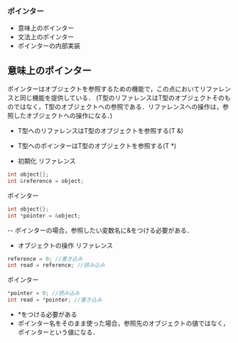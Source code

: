 ### ポインター

- 意味上のポインター
- 文法上のポインター
- ポインターの内部実装

## 意味上のポインター
ポインターはオブジェクトを参照するための機能で，この点においてリファレンスと同じ機能を提供している．
(T型のリファレンスはT型のオブジェクトそのものではなく，T型のオブジェクトへの参照である．リファレンスへの操作は，参照したオブジェクトへの操作になる．)

- T型へのリファレンスはT型のオブジェクトを参照する(T &)
- T型へのポインターはT型のオブジェクトを参照する(T \*)


- 初期化
リファレンス

```cpp
int object{};
int &reference = object;
```

ポインター

```cpp
int object{};
int *pointer = &object;
```

-- ポインターの場合，参照したい変数名に&をつける必要がある．

- オブジェクトの操作
リファレンス

```cpp
reference = 0; //書き込み
int read = reference; //読み込み
```

ポインター

```cpp
*pointer = 0; //読み込み
int read = *pointer; //書き込み
```

- \*をつける必要がある
- ポインター名をそのまま使った場合，参照先のオブジェクトの値ではなく，ポインターという値になる．
